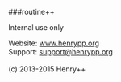 ###routine++

Internal use only

Website: www.henrypp.org<br />
Support: support@henrypp.org<br />
<br />
(c) 2013-2015 Henry++